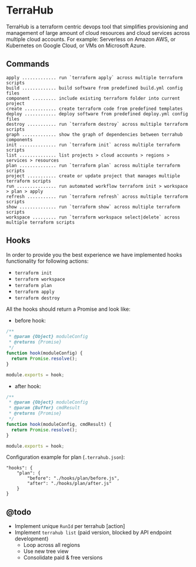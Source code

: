 # TerraHub

TerraHub is a terraform centric devops tool that simplifies provisioning
and management of large amount of cloud resources and cloud services
across multiple cloud accounts. For example: Serverless on Amazon AWS,
or Kubernetes on Google Cloud, or VMs on Microsoft Azure.

## Commands

```
apply ............. run `terraform apply` across multiple terraform scripts
build ............. build software from predefined build.yml config files
component ......... include existing terraform folder into current project
create ............ create terraform code from predefined templates
deploy ............ deploy software from predefined deploy.yml config files
destroy ........... run `terraform destroy` across multiple terraform scripts
graph ............. show the graph of dependencies between terrahub components
init .............. run `terraform init` across multiple terraform scripts
list .............. list projects > cloud accounts > regions > services > resources
plan .............. run `terraform plan` across multiple terraform scripts
project ........... create or update project that manages multiple terraform scripts
run ............... run automated workflow terraform init > workspace > plan > apply
refresh ........... run `terraform refresh` across multiple terraform scripts
show .............. run `terraform show` across multiple terraform scripts
workspace ......... run `terraform workspace select|delete` across multiple terraform scripts
```

## Hooks

In order to provide you the best experience we have implemented hooks functionality for following actions: 

* `terraform init`
* `terraform workspace`
* `terraform plan`
* `terraform apply`
* `terraform destroy`

All the hooks should return a Promise and look like: 

* before hook:

```javascript
/**
 * @param {Object} moduleConfig
 * @returns {Promise}
 */
function hook(moduleConfig) {
  return Promise.resolve();
}

module.exports = hook;
```

* after hook:

```javascript
/**
 * @param {Object} moduleConfig
 * @param {Buffer} cmdResult
 * @returns {Promise}
 */
function hook(moduleConfig, cmdResult) {
  return Promise.resolve();
}

module.exports = hook;
```

Configuration example for plan (`.terrahub.json`):

```text
"hooks": {
    "plan": {
        "before": "./hooks/plan/before.js",
        "after": "./hooks/plan/after.js"
    }
}
```

## @todo

- Implement unique `RunId` per terrahub [action]
- Implement `terrahub list` (paid version, blocked by API endpoint development)
  - Loop across all regions
  - Use new tree view
  - Consolidate paid & free versions
